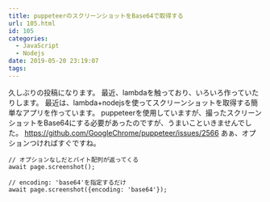 ```yaml
---
title: puppeteerのスクリーンショットをBase64で取得する
url: 105.html
id: 105
categories:
  - JavaScript
  - Nodejs
date: 2019-05-20 23:19:07
tags:
---
```


久しぶりの投稿になります。 最近、lambdaを触っており、いろいろ作っていたりします。 最近は、lambda+nodejsを使ってスクリーンショットを取得する簡単なアプリを作っています。 puppeteerを使用していますが、撮ったスクリーンショットをBase64にする必要があったのですが、うまいこといきませんでした。 https://github.com/GoogleChrome/puppeteer/issues/2566 あぁ、オプションつければすぐですね。

    // オプションなしだとバイト配列が返ってくる
    await page.screenshot();
    
    // encoding: 'base64'を指定するだけ
    await page.screenshot({encoding: 'base64'});